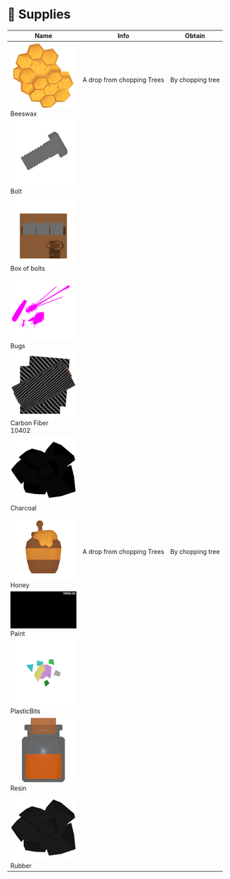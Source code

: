 # 🥫 Supplies



<table data-full-width="true"><thead><tr><th width="150.33333333333331">Name</th><th>Info</th><th>Obtain</th></tr></thead><tbody><tr><td><img src="../.gitbook/assets/Beeswax_10403.png" alt="">Beeswax</td><td>A drop from chopping Trees</td><td>By chopping tree</td></tr><tr><td><img src="../.gitbook/assets/Bolt_10400.png" alt="">Bolt</td><td></td><td></td></tr><tr><td><img src="../.gitbook/assets/BoxOfBolts_10401.png" alt="">Box of bolts</td><td></td><td></td></tr><tr><td><img src="../.gitbook/assets/Bugs_10404.png" alt="">Bugs</td><td></td><td></td></tr><tr><td><img src="../.gitbook/assets/Carbon_Fiber_10402.png" alt="">Carbon Fiber<br>10402</td><td></td><td></td></tr><tr><td><img src="../.gitbook/assets/Charcoal_10409.png" alt="">Charcoal</td><td></td><td></td></tr><tr><td><img src="../.gitbook/assets/Honey_10405.png" alt="">Honey</td><td>A drop from chopping Trees</td><td>By chopping tree</td></tr><tr><td><img src="../.gitbook/assets/Paint_Blue_10501.gif" alt="">Paint</td><td></td><td></td></tr><tr><td><img src="../.gitbook/assets/PlasticBits_10406.png" alt="">PlasticBits</td><td></td><td></td></tr><tr><td><img src="../.gitbook/assets/Resin_10407.png" alt="">Resin</td><td></td><td></td></tr><tr><td><img src="../.gitbook/assets/Rubber_10408.png" alt="">Rubber</td><td></td><td></td></tr></tbody></table>

